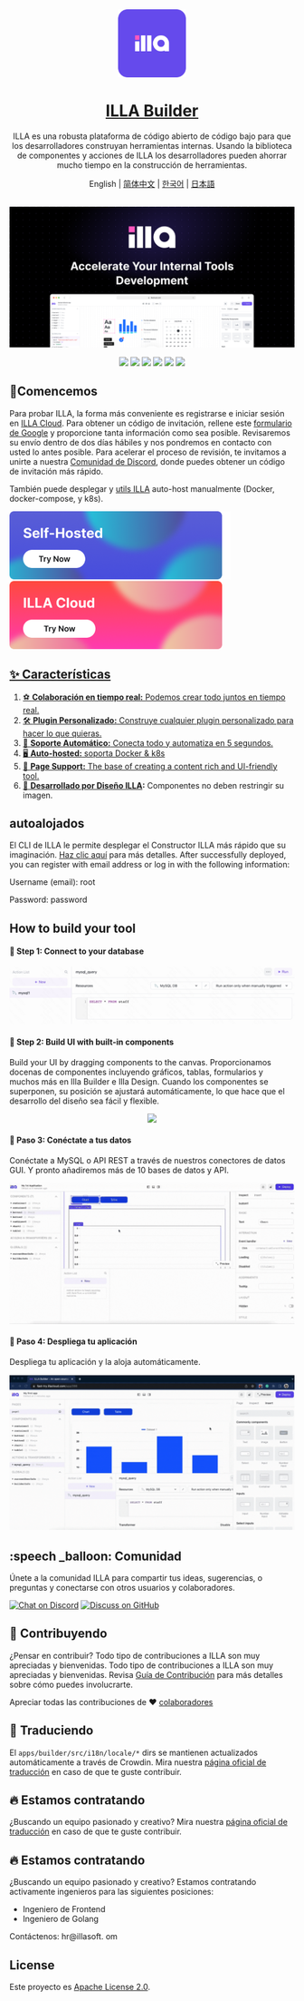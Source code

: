 <div align="center">
  <a href="https://cloud.illacloud.com/">
    <img alt="Logo de diseño de ILLA" width="120px" height="120px" src="https://github.com/illacloud/.github/blob/main/assets/images/illa-logo.svg"/>
  </a>
</div>

<h1 align="center"><a href="https://cloud.illacloud.com/">ILLA Builder</a> </h1>

<p align="center">ILLA es una robusta plataforma de código abierto de código bajo para que los desarrolladores construyan herramientas internas. Usando la biblioteca de componentes y acciones de ILLA los desarrolladores pueden ahorrar mucho tiempo en la construcción de herramientas. </p>

<div align="center">
English | <a href="https://github.com/illacloud/illa-builder/blob/main/README-CN.md">简体中文</a> | <a href="https://github.com/illacloud/illa-builder/blob/main/README-KR.md">한국어</a> | <a href="https://github.com/illacloud/illa-builder/blob/main/README-JP.md">日本語</a>
</div>

<br>
<p align="center">
<a href="https://cloud.illacloud.com/">
  <img src="https://github.com/illacloud/.github/blob/main/assets/images/github-home.png">
</a>
</p>


<p align="center">
  <a href="https://discord.gg/illacloud"><img src="https://img.shields.io/badge/chat-Discord-7289DA?logo=discord" height=18></a>
  <a href="https://twitter.com/illacloudHQ"><img src="https://img.shields.io/badge/Twitter-1DA1F2?logo=twitter&logoColor=white" height=18></a>
  <a href="https://github.com/orgs/illacloud/discussions"><img src="https://img.shields.io/badge/discussions-GitHub-333333?logo=github" height=18></a>
  <a title="Crowdin" target="_blank" href="https://crowdin.com/project/illa-builder"><img src="https://badges.crowdin.net/illa-builder/localized.svg"  height=18></a>
  <a href="./LICENSE"><img src="https://img.shields.io/github/license/illacloud/illa-builder" height=18></a>
  <a href="./CONTRIBUTING.md"><img src="https://badgen.net/badge/PRs/Welcome/green?icon=storybook" height=18></a>
</p>

## 🚀Comencemos
Para probar ILLA, la forma más conveniente es registrarse e iniciar sesión en [ILLA Cloud](https://cloud.illacloud.com/). Para obtener un código de invitación, rellene este [formulario de Google](https://forms.gle/XFRSUc3yFpzbCdcWA) y proporcione tanta información como sea posible. Revisaremos su envío dentro de dos días hábiles y nos pondremos en contacto con usted lo antes posible. Para acelerar el proceso de revisión, te invitamos a unirte a nuestra [Comunidad de Discord](https://discord.gg/illacloud), donde puedes obtener un código de invitación más rápido.

También puede desplegar y [utils ILLA](https://github.com/illacloud/illa-builder#self-hosted) auto-host manualmente (Docker, docker-compose, y k8s).

<p>
  <a href="https://www.illacloud.com/en-US/docs/deploy-introduction"><img src="https://github.com/illacloud/.github/blob/main/assets/images/selfhost.png" height=120 />
  <a href="https://cloud.illacloud.com/"><img src="https://raw.githubusercontent.com/illacloud/.github/main/assets/images/ILLA%20Cloud.png" height=120 />
</p>

## ✨ Características

1. ⚽ **Colaboración en tiempo real:** Podemos crear todo juntos en tiempo real.
2. 🛠️ **Plugin Personalizado:** Construye cualquier plugin personalizado para hacer lo que quieras.
3. 🤖 **Soporte Automático:** Conecta todo y automatiza en 5 segundos.
4. 🖥️ **Auto-hosted:** soporta Docker & k8s
5. 📝 **Page Support:** The base of creating a content rich and UI-friendly tool.
6. 🎨 **Desarrollado por [Diseño ILLA](https://github.com/illacloud/illa-design):** Componentes no deben restringir su imagen.

## autoalojados

El CLI de ILLA le permite desplegar el Constructor ILLA más rápido que su imaginación. [Haz clic aquí](https://www.illacloud.com/docs/illa-cli) para más detalles. After successfully deployed, you can register with email address or log in with the following information:
<p align="left">Username (email): root</p>
<p align="left">Password: password</p>

## How to build your tool

#### 🎯 Step 1: Connect to your database
<p align="center">
  <a href="https://cloud.illacloud.com/">
    <img src="https://github.com/illacloud/.github/blob/main/assets/images/sql.jpeg">
  </a>
</p>

#### 🎨 Step 2: Build UI with built-in components
Build your UI by dragging components to the canvas. Proporcionamos docenas de componentes incluyendo gráficos, tablas, formularios y muchos más en Illa Builder e Illa Design. Cuando los componentes se superponen, su posición se ajustará automáticamente, lo que hace que el desarrollo del diseño sea fácil y flexible.

<p align="center">
  <a href="https://cloud.illacloud.com/">
    <img src="https://github.com/illacloud/.github/blob/main/assets/images/edit-ui-with-components.gif">
  </a>
</p>

#### 🔌 Paso 3: Conéctate a tus datos
Conéctate a MySQL o API REST a través de nuestros conectores de datos GUI. Y pronto añadiremos más de 10 bases de datos y API.
<p align="center">
  <a href="https://cloud.illacloud.com/">
    <img src="https://github.com/illacloud/.github/blob/main/assets/images/connect-your-data.gif">
  </a>
</p>

#### 🚀 Paso 4: Despliega tu aplicación
Despliega tu aplicación y la aloja automáticamente.
<p align="center">
  <a href="https://cloud.illacloud.com/">
    <img src="https://github.com/illacloud/.github/blob/main/assets/images/deploy.gif">
  </a>
</p>

## :speech _balloon: Comunidad

Únete a la comunidad ILLA para compartir tus ideas, sugerencias, o preguntas y conectarse con otros usuarios y colaboradores.

[![Chat on Discord](https://img.shields.io/badge/chat-Discord-7289DA?logo=discord)](https://discord.gg/illacloud)   [![Discuss on GitHub](https://img.shields.io/badge/discussions-GitHub-333333?logo=github)](https://github.com/orgs/illacloud/discussions)

## 🌱 Contribuyendo

¿Pensar en contribuir? Todo tipo de contribuciones a ILLA son muy apreciadas y bienvenidas. Todo tipo de contribuciones a ILLA son muy apreciadas y bienvenidas. Revisa [Guía de Contribución](./CONTRIBUTING.md) para más detalles sobre cómo puedes involucrarte.
<p>Apreciar todas las contribuciones de ❤️  <a href="https://github.com/illacloud/illa-builder/graphs/contributors">colaboradores</a></p>

## 📢 Traduciendo

El `apps/builder/src/i18n/locale/*` dirs se mantienen actualizados automáticamente a través de Crowdin. Mira nuestra [página oficial de traducción](https://crowdin.com/project/illa-builder) en caso de que te guste contribuir.

## 🔥 Estamos contratando

¿Buscando un equipo pasionado y creativo? Mira nuestra [página oficial de traducción](https://crowdin.com/project/illa-builder) en caso de que te guste contribuir.

## 🔥 Estamos contratando

¿Buscando un equipo pasionado y creativo? Estamos contratando activamente ingenieros para las siguientes posiciones:

- Ingeniero de Frontend
- Ingeniero de Golang

Contáctenos: hr@illasoft. om

## License

Este proyecto es [Apache License 2.0](./LICENSE).
